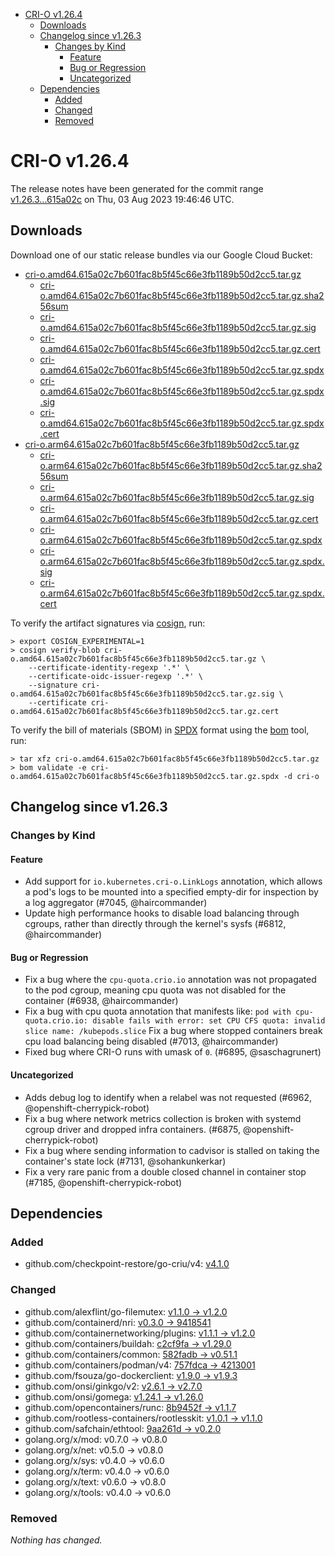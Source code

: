 - [CRI-O v1.26.4](#cri-o-v1264)
  - [Downloads](#downloads)
  - [Changelog since v1.26.3](#changelog-since-v1263)
    - [Changes by Kind](#changes-by-kind)
      - [Feature](#feature)
      - [Bug or Regression](#bug-or-regression)
      - [Uncategorized](#uncategorized)
  - [Dependencies](#dependencies)
    - [Added](#added)
    - [Changed](#changed)
    - [Removed](#removed)

# CRI-O v1.26.4

The release notes have been generated for the commit range
[v1.26.3...615a02c](https://github.com/cri-o/cri-o/compare/v1.26.3...615a02c7b601fac8b5f45c66e3fb1189b50d2cc5) on Thu, 03 Aug 2023 19:46:46 UTC.

## Downloads

Download one of our static release bundles via our Google Cloud Bucket:

- [cri-o.amd64.615a02c7b601fac8b5f45c66e3fb1189b50d2cc5.tar.gz](https://storage.googleapis.com/cri-o/artifacts/cri-o.amd64.615a02c7b601fac8b5f45c66e3fb1189b50d2cc5.tar.gz)
  - [cri-o.amd64.615a02c7b601fac8b5f45c66e3fb1189b50d2cc5.tar.gz.sha256sum](https://storage.googleapis.com/cri-o/artifacts/cri-o.amd64.615a02c7b601fac8b5f45c66e3fb1189b50d2cc5.tar.gz.sha256sum)
  - [cri-o.amd64.615a02c7b601fac8b5f45c66e3fb1189b50d2cc5.tar.gz.sig](https://storage.googleapis.com/cri-o/artifacts/cri-o.amd64.615a02c7b601fac8b5f45c66e3fb1189b50d2cc5.tar.gz.sig)
  - [cri-o.amd64.615a02c7b601fac8b5f45c66e3fb1189b50d2cc5.tar.gz.cert](https://storage.googleapis.com/cri-o/artifacts/cri-o.amd64.615a02c7b601fac8b5f45c66e3fb1189b50d2cc5.tar.gz.cert)
  - [cri-o.amd64.615a02c7b601fac8b5f45c66e3fb1189b50d2cc5.tar.gz.spdx](https://storage.googleapis.com/cri-o/artifacts/cri-o.amd64.615a02c7b601fac8b5f45c66e3fb1189b50d2cc5.tar.gz.spdx)
  - [cri-o.amd64.615a02c7b601fac8b5f45c66e3fb1189b50d2cc5.tar.gz.spdx.sig](https://storage.googleapis.com/cri-o/artifacts/cri-o.amd64.615a02c7b601fac8b5f45c66e3fb1189b50d2cc5.tar.gz.spdx.sig)
  - [cri-o.amd64.615a02c7b601fac8b5f45c66e3fb1189b50d2cc5.tar.gz.spdx.cert](https://storage.googleapis.com/cri-o/artifacts/cri-o.amd64.615a02c7b601fac8b5f45c66e3fb1189b50d2cc5.tar.gz.spdx.cert)
- [cri-o.arm64.615a02c7b601fac8b5f45c66e3fb1189b50d2cc5.tar.gz](https://storage.googleapis.com/cri-o/artifacts/cri-o.arm64.615a02c7b601fac8b5f45c66e3fb1189b50d2cc5.tar.gz)
  - [cri-o.arm64.615a02c7b601fac8b5f45c66e3fb1189b50d2cc5.tar.gz.sha256sum](https://storage.googleapis.com/cri-o/artifacts/cri-o.arm64.615a02c7b601fac8b5f45c66e3fb1189b50d2cc5.tar.gz.sha256sum)
  - [cri-o.arm64.615a02c7b601fac8b5f45c66e3fb1189b50d2cc5.tar.gz.sig](https://storage.googleapis.com/cri-o/artifacts/cri-o.arm64.615a02c7b601fac8b5f45c66e3fb1189b50d2cc5.tar.gz.sig)
  - [cri-o.arm64.615a02c7b601fac8b5f45c66e3fb1189b50d2cc5.tar.gz.cert](https://storage.googleapis.com/cri-o/artifacts/cri-o.arm64.615a02c7b601fac8b5f45c66e3fb1189b50d2cc5.tar.gz.cert)
  - [cri-o.arm64.615a02c7b601fac8b5f45c66e3fb1189b50d2cc5.tar.gz.spdx](https://storage.googleapis.com/cri-o/artifacts/cri-o.arm64.615a02c7b601fac8b5f45c66e3fb1189b50d2cc5.tar.gz.spdx)
  - [cri-o.arm64.615a02c7b601fac8b5f45c66e3fb1189b50d2cc5.tar.gz.spdx.sig](https://storage.googleapis.com/cri-o/artifacts/cri-o.arm64.615a02c7b601fac8b5f45c66e3fb1189b50d2cc5.tar.gz.spdx.sig)
  - [cri-o.arm64.615a02c7b601fac8b5f45c66e3fb1189b50d2cc5.tar.gz.spdx.cert](https://storage.googleapis.com/cri-o/artifacts/cri-o.arm64.615a02c7b601fac8b5f45c66e3fb1189b50d2cc5.tar.gz.spdx.cert)

To verify the artifact signatures via [cosign](https://github.com/sigstore/cosign), run:

```console
> export COSIGN_EXPERIMENTAL=1
> cosign verify-blob cri-o.amd64.615a02c7b601fac8b5f45c66e3fb1189b50d2cc5.tar.gz \
    --certificate-identity-regexp '.*' \
    --certificate-oidc-issuer-regexp '.*' \
    --signature cri-o.amd64.615a02c7b601fac8b5f45c66e3fb1189b50d2cc5.tar.gz.sig \
    --certificate cri-o.amd64.615a02c7b601fac8b5f45c66e3fb1189b50d2cc5.tar.gz.cert
```

To verify the bill of materials (SBOM) in [SPDX](https://spdx.org) format using the [bom](https://sigs.k8s.io/bom) tool, run:

```console
> tar xfz cri-o.amd64.615a02c7b601fac8b5f45c66e3fb1189b50d2cc5.tar.gz
> bom validate -e cri-o.amd64.615a02c7b601fac8b5f45c66e3fb1189b50d2cc5.tar.gz.spdx -d cri-o
```

## Changelog since v1.26.3

### Changes by Kind

#### Feature
 - Add support for `io.kubernetes.cri-o.LinkLogs` annotation, which allows a pod's logs to be mounted into a specified empty-dir for inspection by a log aggregator (#7045, @haircommander)
 - Update high performance hooks to disable load balancing through cgroups, rather than directly through the kernel's sysfs (#6812, @haircommander)

#### Bug or Regression
 - Fix a bug where the `cpu-quota.crio.io` annotation was not propagated to the pod cgroup, meaning cpu quota was not disabled for the container (#6938, @haircommander)
 - Fix a bug with cpu quota annotation that manifests like:
  `pod with cpu-quota.crio.io: disable fails with error: set CPU CFS quota: invalid slice name: /kubepods.slice`
  Fix a bug where stopped containers break cpu load balancing being disabled (#7013, @haircommander)
 - Fixed bug where CRI-O runs with umask of `0`. (#6895, @saschagrunert)

#### Uncategorized
 - Adds debug log to identify when a relabel was not requested (#6962, @openshift-cherrypick-robot)
 - Fix a bug where network metrics collection is broken with systemd cgroup driver and dropped infra containers. (#6875, @openshift-cherrypick-robot)
 - Fix a bug where sending information to cadvisor is stalled on taking the container's state lock (#7131, @sohankunkerkar)
 - Fix a very rare panic from a double closed channel in container stop (#7185, @openshift-cherrypick-robot)

## Dependencies

### Added
- github.com/checkpoint-restore/go-criu/v4: [v4.1.0](https://github.com/checkpoint-restore/go-criu/v4/tree/v4.1.0)

### Changed
- github.com/alexflint/go-filemutex: [v1.1.0 → v1.2.0](https://github.com/alexflint/go-filemutex/compare/v1.1.0...v1.2.0)
- github.com/containerd/nri: [v0.3.0 → 9418541](https://github.com/containerd/nri/compare/v0.3.0...9418541)
- github.com/containernetworking/plugins: [v1.1.1 → v1.2.0](https://github.com/containernetworking/plugins/compare/v1.1.1...v1.2.0)
- github.com/containers/buildah: [c2cf9fa → v1.29.0](https://github.com/containers/buildah/compare/c2cf9fa...v1.29.0)
- github.com/containers/common: [582fadb → v0.51.1](https://github.com/containers/common/compare/582fadb...v0.51.1)
- github.com/containers/podman/v4: [757fdca → 4213001](https://github.com/containers/podman/v4/compare/757fdca...4213001)
- github.com/fsouza/go-dockerclient: [v1.9.0 → v1.9.3](https://github.com/fsouza/go-dockerclient/compare/v1.9.0...v1.9.3)
- github.com/onsi/ginkgo/v2: [v2.6.1 → v2.7.0](https://github.com/onsi/ginkgo/v2/compare/v2.6.1...v2.7.0)
- github.com/onsi/gomega: [v1.24.1 → v1.26.0](https://github.com/onsi/gomega/compare/v1.24.1...v1.26.0)
- github.com/opencontainers/runc: [8b9452f → v1.1.7](https://github.com/opencontainers/runc/compare/8b9452f...v1.1.7)
- github.com/rootless-containers/rootlesskit: [v1.0.1 → v1.1.0](https://github.com/rootless-containers/rootlesskit/compare/v1.0.1...v1.1.0)
- github.com/safchain/ethtool: [9aa261d → v0.2.0](https://github.com/safchain/ethtool/compare/9aa261d...v0.2.0)
- golang.org/x/mod: v0.7.0 → v0.8.0
- golang.org/x/net: v0.5.0 → v0.8.0
- golang.org/x/sys: v0.4.0 → v0.6.0
- golang.org/x/term: v0.4.0 → v0.6.0
- golang.org/x/text: v0.6.0 → v0.8.0
- golang.org/x/tools: v0.4.0 → v0.6.0

### Removed
_Nothing has changed._
